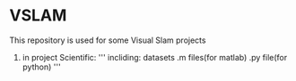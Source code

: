 # VSLAM
This repository is used for some Visual Slam projects

1. in project Scientific:
'''
incliding:
  datasets 
  .m files(for matlab) 
  .py file(for python) 
'''
